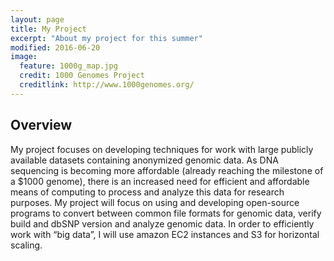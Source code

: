 ```yaml
---
layout: page
title: My Project
excerpt: "About my project for this summer"
modified: 2016-06-20
image:
  feature: 1000g_map.jpg
  credit: 1000 Genomes Project
  creditlink: http://www.1000genomes.org/
---
```


## Overview
My project focuses on developing techniques for work with large publicly available datasets containing anonymized genomic data.  As DNA sequencing is becoming more affordable (already reaching the milestone of a $1000 genome), there is an increased need for efficient and affordable means of computing to process and analyze this data for research purposes.  My project will focus on using and developing open-source programs to convert between common file formats for genomic data, verify build and dbSNP version and analyze genomic data.  In order to efficiently work with “big data”, I will use amazon EC2 instances and S3 for horizontal scaling.